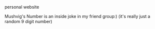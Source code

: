 personal website

Mushvig's Number is an inside joke in my friend group:) (it's really just a random 9 digit number)

